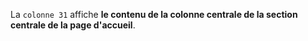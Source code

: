 La `colonne 31` affiche **le contenu de la colonne centrale de la section centrale de la page d'accueil**.